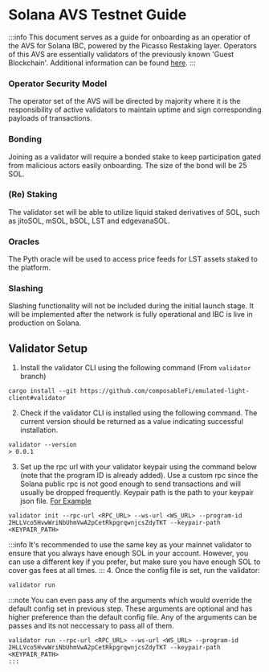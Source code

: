 # Solana AVS Testnet Guide

:::info
This document serves as a guide for onboarding as an operatior of the AVS for Solana IBC, powered by the Picasso Restaking layer. Operators of this AVS are essentially validators of the previously known 'Guest Blockchain'. Additional information can be found [here](../technology/restaking/sol-ibc-avs.md).
:::

### Operator Security Model
The operator set of the AVS will be directed by majority where it is the responsibility of active validators to maintain uptime and sign corresponding payloads of transactions.

### Bonding

Joining as a validator will require a bonded stake to keep participation gated from malicious actors easily onboarding. The size of the bond will be 25 SOL.

### (Re) Staking
The validator set will be able to utilize liquid staked derivatives of SOL, such as jitoSOL, mSOL, bSOL, LST and edgevanaSOL.   

### Oracles
The Pyth oracle will be used to access price feeds for LST assets staked to the platform. 

### Slashing 
Slashing functionality will not be included during the initial launch stage. It will be implemented after the network is fully operational and IBC is live in production on Solana.

## Validator Setup

1. Install the validator CLI using the following command (From `validator` branch) 
```
cargo install --git https://github.com/composableFi/emulated-light-client#validator
```
2. Check if the validator CLI is installed using the following command. The current version should be returned as a value indicating successful installation.
```
validator --version
> 0.0.1
```
3. Set up the rpc url with your validator keypair using the command below (note that the program ID is already added). Use a custom 
rpc since the Solana public rpc is not good enough to send transactions and will usually be dropped frequently. Keypair path is the path to your keypair json file. [For Example](https://github.com/ComposableFi/emulated-light-client/blob/2313bbd4c1f838ce36b894e781ede5eb63b7c698/solana/solana-ibc/keypair.json)
```
validator init --rpc-url <RPC_URL> --ws-url <WS_URL> --program-id 2HLLVco5HvwWriNbUhmVwA2pCetRkpgrqwnjcsZdyTKT --keypair-path <KEYPAIR_PATH>
```
:::info
It's recommended to use the same key as your mainnet validator to ensure that you always have enough SOL in your account. However, you can use a different key if you prefer, but make sure you have enough SOL to cover gas fees at all times.
:::
4. Once the config file is set, run the validator: 
```
validator run
```
:::note
You can even pass any of the arguments which would override the default config set in previous step. These arguments are
optional and has higher preference than the default config file. Any of the arguments can be passes and its not neccessary to pass
all of them.
```
validator run --rpc-url <RPC_URL> --ws-url <WS_URL> --program-id 2HLLVco5HvwWriNbUhmVwA2pCetRkpgrqwnjcsZdyTKT --keypair-path <KEYPAIR_PATH>
:::
